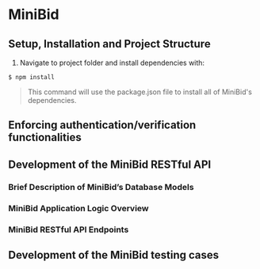 # MiniBid
## Setup, Installation and Project Structure
1. Navigate to project folder and install dependencies with: 
```
$ npm install
```
> This command will use the package.json file to install all of MiniBid's dependencies.
## Enforcing authentication/verification functionalities
## Development of the MiniBid RESTful API
### Brief Description of MiniBid’s Database Models
### MiniBid Application Logic Overview
### MiniBid RESTful API Endpoints
## Development of the MiniBid testing cases

